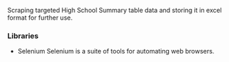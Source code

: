 Scraping targeted High School Summary table data and storing it in excel format for further use.
### Libraries
* Selenium Selenium is a suite of tools for automating web browsers.
